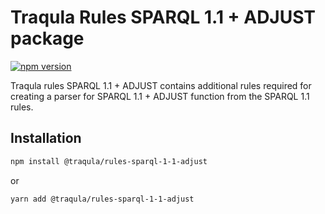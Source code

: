 # Traqula Rules SPARQL 1.1 + ADJUST package

[![npm version](https://badge.fury.io/js/@traqula%2Frules-sparql-1-1-adjust.svg)](https://www.npmjs.com/package/@traqula/rules-sparql-1-1-adjust)

Traqula rules SPARQL 1.1 + ADJUST contains additional rules required for creating a parser for
SPARQL 1.1 + ADJUST function from the SPARQL 1.1 rules.

## Installation

```bash
npm install @traqula/rules-sparql-1-1-adjust
```

or

```bash
yarn add @traqula/rules-sparql-1-1-adjust
```
